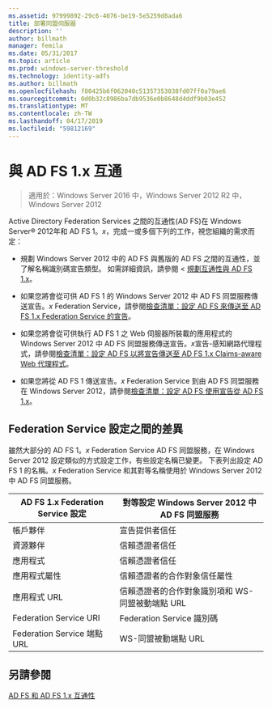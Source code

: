 ```yaml
---
ms.assetid: 97999892-29c6-4076-be19-5e5259d8ada6
title: 部署同盟伺服器
description: ''
author: billmath
manager: femila
ms.date: 05/31/2017
ms.topic: article
ms.prod: windows-server-threshold
ms.technology: identity-adfs
ms.author: billmath
ms.openlocfilehash: f80425b6f062040c51357353038fd07ff0a79ae6
ms.sourcegitcommit: 0d0b32c8986ba7db9536e0b8648d4ddf9b03e452
ms.translationtype: MT
ms.contentlocale: zh-TW
ms.lasthandoff: 04/17/2019
ms.locfileid: "59812169"
---
```

# <a name="interoperating-with-ad-fs-1x"></a>與 AD FS 1.x 互通

>適用於：Windows Server 2016 中，Windows Server 2012 R2 中，Windows Server 2012

Active Directory Federation Services 之間的互通性\(AD FS\)在 Windows Server® 2012年和 AD FS 1。*x*，完成一或多個下列的工作，視您組織的需求而定：  
  
-   規劃 Windows Server 2012 中的 AD FS 與舊版的 AD FS 之間的互通性，並了解名稱識別碼宣告類型。 如需詳細資訊，請參閱 <<c0> [ 規劃互通性與 AD FS 1.x](https://technet.microsoft.com/library/ff678040.aspx)。  
  
-   如果您將會從可供 AD FS 1 的 Windows Server 2012 中 AD FS 同盟服務傳送宣告。*x* Federation Service，請參閱[檢查清單：設定 AD FS 來傳送至 AD FS 1.x Federation Service 的宣告](Checklist--Configuring-AD-FS-to-Send-Claims-to-an-AD-FS-1.x-Federation-Service.md)。  
  
-   如果您將會從可供執行 AD FS 1 之 Web 伺服器所裝載的應用程式的 Windows Server 2012 中 AD FS 同盟服務傳送宣告。*x*宣告\-感知網路代理程式，請參閱[檢查清單：設定 AD FS 以將宣告傳送至 AD FS 1.x Claims-aware Web 代理程式](Checklist--Configuring-AD-FS-to-Send-Claims-to-an-AD-FS-1.x-Claims-Aware-Web-Agent.md)。  
  
-   如果您將從 AD FS 1 傳送宣告。*x* Federation Service 到由 AD FS 同盟服務在 Windows Server 2012，請參閱[檢查清單：設定 AD FS 使用宣告從 AD FS 1.x](Checklist--Configuring-AD-FS--to-Consume-Claims-from-AD-FS-1.x.md)。  
  
## <a name="differences-between-federation-service-settings"></a>Federation Service 設定之間的差異  
雖然大部分的 AD FS 1。*x* Federation Service AD FS 同盟服務，在 Windows Server 2012 設定類似的方式設定工作，有些設定名稱已變更。 下表列出設定 AD FS 1 的名稱。*x* Federation Service 和其對等名稱使用於 Windows Server 2012 中 AD FS 同盟服務。  
  
|AD FS 1.x Federation Service 設定|對等設定 Windows Server 2012 中 AD FS 同盟服務  
|----------------------------------------|---------------------------------------------------------------------------------------------------------- 
|帳戶夥伴|宣告提供者信任  
|資源夥伴|信賴憑證者信任 
|應用程式|信賴憑證者信任  
|應用程式屬性|信賴憑證者的合作對象信任屬性  
|應用程式 URL|信賴憑證者的合作對象識別項和 WS\-同盟被動端點 URL  
|Federation Service URI|Federation Service 識別碼  
|Federation Service 端點 URL|WS\-同盟被動端點 URL  
  
## <a name="see-also"></a>另請參閱  
[AD FS 和 AD FS 1.x 互通性](https://go.microsoft.com/fwlink/?LinkId=200776)  
  

